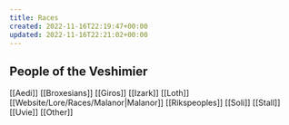 ```yaml
---
title: Races
created: 2022-11-16T22:19:47+00:00
updated: 2022-11-16T22:21:02+00:00
---
```

## People of the Veshimier

[[Aedi]]
[[Broxesians]]
[[Giros]]
[[Izark]]
[[Loth]]
[[Website/Lore/Races/Malanor|Malanor]]
[[Rikspeoples]]
[[Soli]]
[[Stall]]
[[Uvie]]
[[Other]]